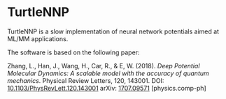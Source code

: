 # TurtleNNP
TurtleNNP is a slow  implementation of neural network potentials aimed at ML/MM applications.

The software is based on the following paper:

Zhang, L., Han, J., Wang, H., Car, R., & E, W. (2018). *Deep Potential Molecular Dynamics: A scalable model with the accuracy of quantum mechanics*. Physical Review Letters, 120, 143001. DOI: [10.1103/PhysRevLett.120.143001](https://doi.org/10.1103/PhysRevLett.120.143001) arXiv: [1707.09571](https://doi.org/10.48550/arXiv.1707.09571) [physics.comp-ph]

